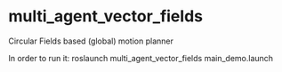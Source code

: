 # multi_agent_vector_fields
Circular Fields based (global) motion planner

In order to run it:
roslaunch multi_agent_vector_fields main_demo.launch 
